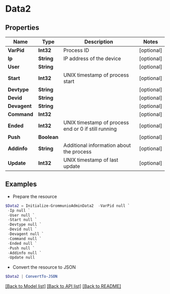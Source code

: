 # Data2
## Properties

Name | Type | Description | Notes
------------ | ------------- | ------------- | -------------
**VarPid** | **Int32** | Process ID | [optional] 
**Ip** | **String** | IP address of the device | [optional] 
**User** | **String** |  | [optional] 
**Start** | **Int32** | UNIX timestamp of process start | [optional] 
**Devtype** | **String** |  | [optional] 
**Devid** | **String** |  | [optional] 
**Devagent** | **String** |  | [optional] 
**Command** | **Int32** |  | [optional] 
**Ended** | **Int32** | UNIX timestamp of process end or 0 if still running | [optional] 
**Push** | **Boolean** |  | [optional] 
**Addinfo** | **String** | Additional information about the process | [optional] 
**Update** | **Int32** | UNIX timestamp of last update | [optional] 

## Examples

- Prepare the resource
```powershell
$Data2 = Initialize-GrommunioAdminData2  -VarPid null `
 -Ip null `
 -User null `
 -Start null `
 -Devtype null `
 -Devid null `
 -Devagent null `
 -Command null `
 -Ended null `
 -Push null `
 -Addinfo null `
 -Update null
```

- Convert the resource to JSON
```powershell
$Data2 | ConvertTo-JSON
```

[[Back to Model list]](../README.md#documentation-for-models) [[Back to API list]](../README.md#documentation-for-api-endpoints) [[Back to README]](../README.md)

